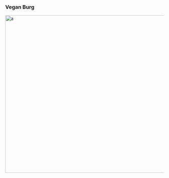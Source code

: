 ### Vegan Burg

<img align="right" alt="a" width="800px" height="500px" src="https://raw.githubusercontent.com/d4mmit/d4mmit/main/assets/sleep-resting.gif"/>

<!-- ```yaml
i just wanna sleep... ;-;
```  -->

<!--
**VeganBurg/VeganBurg** is a ✨ _special_ ✨ repository because its `README.md` (this file) appears on your GitHub profile.

Here are some ideas to get you started:

- 🔭 I’m currently working on ...
- 🌱 I’m currently learning ...
- 👯 I’m looking to collaborate on ...
- 🤔 I’m looking for help with ...
- 💬 Ask me about ...
- 📫 How to reach me: ...
- 😄 Pronouns: ...
- ⚡ Fun fact: ...
-->
